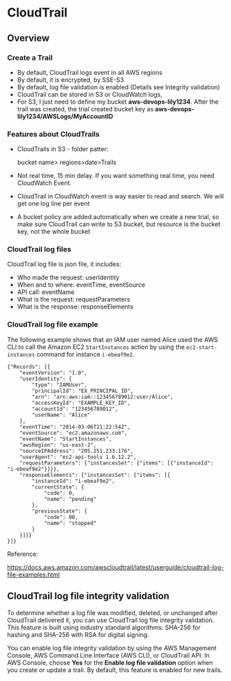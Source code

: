 # CloudTrail

## Overview

### Create a Trail

* By default, CloudTrail logs event in all AWS regions
* By default, it is encrypted, by SSE-S3
* By default, log file validation is enabled (Details see Integrity validation)
* CloudTrail can be stored in S3 or CloudWatch logs, 
* For S3, I just need to define my bucket **aws-devops-lily1234**. After the trail was created, the trial created bucket key as **aws-devops-lily1234/AWSLogs/MyAccountID**

### Features about CloudTrails

* CloudTrails in S3 - folder patter:

  bucket name> regions>date>Trails

* Not real time, 15 min delay. If you want something real time, you need CloudWatch Event.

* CloudTrail in CloudWatch event is way easier to read and search. We will get one log line per event

* A bucket policy are added automatically when we create a new trial, so make sure CloudTrail can write to S3 bucket, but resource is the bucket key, not the whole bucket

### CloudTrail log files

CloudTrail log file is json file, it includes:

* Who made the request: userIdentity
* When and to where: eventTime, eventSource
* API call: eventName
* What is the request: requestParameters
* What is the response: responseElements

### CloudTrail log file example

The following example shows that an IAM user named Alice used the AWS CLI to call the Amazon EC2 `StartInstances` action by using the `ec2-start-instances` command for instance `i-ebeaf9e2`.

```
{"Records": [{
    "eventVersion": "1.0",
    "userIdentity": {
        "type": "IAMUser",
        "principalId": "EX_PRINCIPAL_ID",
        "arn": "arn:aws:iam::123456789012:user/Alice",
        "accessKeyId": "EXAMPLE_KEY_ID",
        "accountId": "123456789012",
        "userName": "Alice"
    },
    "eventTime": "2014-03-06T21:22:54Z",
    "eventSource": "ec2.amazonaws.com",
    "eventName": "StartInstances",
    "awsRegion": "us-east-2",
    "sourceIPAddress": "205.251.233.176",
    "userAgent": "ec2-api-tools 1.6.12.2",
    "requestParameters": {"instancesSet": {"items": [{"instanceId": "i-ebeaf9e2"}]}},
    "responseElements": {"instancesSet": {"items": [{
        "instanceId": "i-ebeaf9e2",
        "currentState": {
            "code": 0,
            "name": "pending"
        },
        "previousState": {
            "code": 80,
            "name": "stopped"
        }
    }]}}
}]}
```

Reference:

https://docs.aws.amazon.com/awscloudtrail/latest/userguide/cloudtrail-log-file-examples.html

## CloudTrail log file integrity validation 

To determine whether a log file was modified, deleted, or unchanged after CloudTrail delivered it, you can use CloudTrail log file integrity validation. This feature is built using industry standard algorithms: SHA-256 for hashing and SHA-256 with RSA for digital signing. 

You can enable log file integrity validation by using the AWS Management Console, AWS Command Line Interface (AWS CLI), or CloudTrail API. In AWS Console, choose **Yes** for the **Enable log file validation** option when you create or update a trail. By default, this feature is enabled for new trails. 

